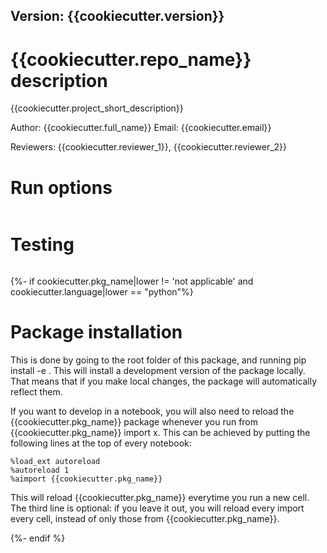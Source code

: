 ## Version: {{cookiecutter.version}}

# {{cookiecutter.repo_name}} description

{{cookiecutter.project_short_description}}

Author: {{cookiecutter.full_name}}
Email: {{cookiecutter.email}}

Reviewers: {{cookiecutter.reviewer_1}}, {{cookiecutter.reviewer_2}}

# Run options

``` 
```

# Testing

```
```

{%- if cookiecutter.pkg_name|lower != 'not applicable' and cookiecutter.language|lower == "python"%}
# Package installation
This is done by going to the root folder of this package, and running pip install -e . This will install a development version of the package locally. That means that if you make local changes, the package will automatically reflect them.

If you want to develop in a notebook, you will also need to reload the {{cookiecutter.pkg_name}} package whenever you run from {{cookiecutter.pkg_name}} import x. This can be achieved by putting the following lines at the top of every notebook:

```
%load_ext autoreload
%autoreload 1
%aimport {{cookiecutter.pkg_name}}
```

This will reload {{cookiecutter.pkg_name}} everytime you run a new cell. The third line is optional: if you leave it out, you will reload every import every cell, instead of only those from {{cookiecutter.pkg_name}}.

{%- endif %}
